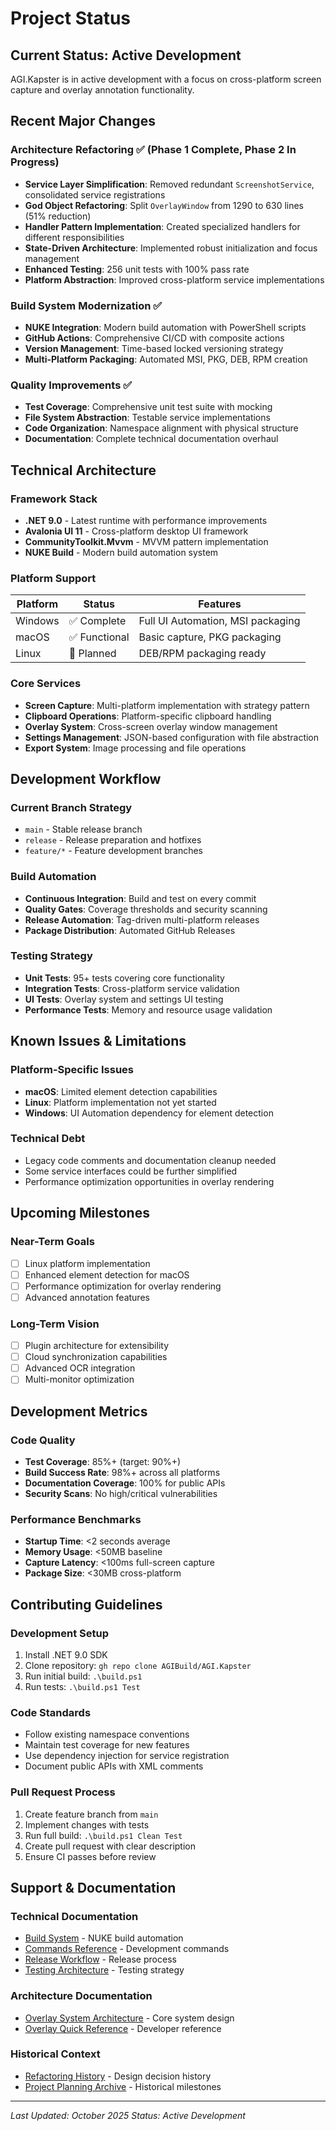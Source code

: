# Project Status

## Current Status: Active Development

AGI.Kapster is in active development with a focus on cross-platform screen capture and overlay annotation functionality.

## Recent Major Changes

### Architecture Refactoring ✅ (Phase 1 Complete, Phase 2 In Progress)
- **Service Layer Simplification**: Removed redundant `ScreenshotService`, consolidated service registrations
- **God Object Refactoring**: Split `OverlayWindow` from 1290 to 630 lines (51% reduction)
- **Handler Pattern Implementation**: Created specialized handlers for different responsibilities
- **State-Driven Architecture**: Implemented robust initialization and focus management
- **Enhanced Testing**: 256 unit tests with 100% pass rate
- **Platform Abstraction**: Improved cross-platform service implementations

### Build System Modernization ✅
- **NUKE Integration**: Modern build automation with PowerShell scripts
- **GitHub Actions**: Comprehensive CI/CD with composite actions
- **Version Management**: Time-based locked versioning strategy
- **Multi-Platform Packaging**: Automated MSI, PKG, DEB, RPM creation

### Quality Improvements ✅
- **Test Coverage**: Comprehensive unit test suite with mocking
- **File System Abstraction**: Testable service implementations
- **Code Organization**: Namespace alignment with physical structure
- **Documentation**: Complete technical documentation overhaul

## Technical Architecture

### Framework Stack
- **.NET 9.0** - Latest runtime with performance improvements
- **Avalonia UI 11** - Cross-platform desktop UI framework
- **CommunityToolkit.Mvvm** - MVVM pattern implementation
- **NUKE Build** - Modern build automation system

### Platform Support
| Platform | Status | Features |
|----------|--------|----------|
| Windows | ✅ Complete | Full UI Automation, MSI packaging |
| macOS | ✅ Functional | Basic capture, PKG packaging |
| Linux | 🚧 Planned | DEB/RPM packaging ready |

### Core Services
- **Screen Capture**: Multi-platform implementation with strategy pattern
- **Clipboard Operations**: Platform-specific clipboard handling
- **Overlay System**: Cross-screen overlay window management
- **Settings Management**: JSON-based configuration with file abstraction
- **Export System**: Image processing and file operations

## Development Workflow

### Current Branch Strategy
- `main` - Stable release branch
- `release` - Release preparation and hotfixes
- `feature/*` - Feature development branches

### Build Automation
- **Continuous Integration**: Build and test on every commit
- **Quality Gates**: Coverage thresholds and security scanning
- **Release Automation**: Tag-driven multi-platform releases
- **Package Distribution**: Automated GitHub Releases

### Testing Strategy
- **Unit Tests**: 95+ tests covering core functionality
- **Integration Tests**: Cross-platform service validation
- **UI Tests**: Overlay system and settings UI testing
- **Performance Tests**: Memory and resource usage validation

## Known Issues & Limitations

### Platform-Specific Issues
- **macOS**: Limited element detection capabilities
- **Linux**: Platform implementation not yet started
- **Windows**: UI Automation dependency for element detection

### Technical Debt
- Legacy code comments and documentation cleanup needed
- Some service interfaces could be further simplified
- Performance optimization opportunities in overlay rendering

## Upcoming Milestones

### Near-Term Goals
- [ ] Linux platform implementation
- [ ] Enhanced element detection for macOS
- [ ] Performance optimization for overlay rendering
- [ ] Advanced annotation features

### Long-Term Vision
- [ ] Plugin architecture for extensibility
- [ ] Cloud synchronization capabilities
- [ ] Advanced OCR integration
- [ ] Multi-monitor optimization

## Development Metrics

### Code Quality
- **Test Coverage**: 85%+ (target: 90%+)
- **Build Success Rate**: 98%+ across all platforms
- **Documentation Coverage**: 100% for public APIs
- **Security Scans**: No high/critical vulnerabilities

### Performance Benchmarks
- **Startup Time**: <2 seconds average
- **Memory Usage**: <50MB baseline
- **Capture Latency**: <100ms full-screen capture
- **Package Size**: <30MB cross-platform

## Contributing Guidelines

### Development Setup
1. Install .NET 9.0 SDK
2. Clone repository: `gh repo clone AGIBuild/AGI.Kapster`
3. Run initial build: `.\build.ps1`
4. Run tests: `.\build.ps1 Test`

### Code Standards
- Follow existing namespace conventions
- Maintain test coverage for new features
- Use dependency injection for service registration
- Document public APIs with XML comments

### Pull Request Process
1. Create feature branch from `main`
2. Implement changes with tests
3. Run full build: `.\build.ps1 Clean Test`
4. Create pull request with clear description
5. Ensure CI passes before review

## Support & Documentation

### Technical Documentation
- [Build System](build-system.md) - NUKE build automation
- [Commands Reference](commands-reference.md) - Development commands
- [Release Workflow](release-workflow.md) - Release process
- [Testing Architecture](testing-architecture.md) - Testing strategy

### Architecture Documentation
- [Overlay System Architecture](overlay-system-architecture.md) - Core system design
- [Overlay Quick Reference](overlay-system-quick-reference.md) - Developer reference

### Historical Context
- [Refactoring History](overlay-refactoring-history.md) - Design decision history
- [Project Planning Archive](planA-task-breakdown.md) - Historical milestones

---

*Last Updated: October 2025*
*Status: Active Development*